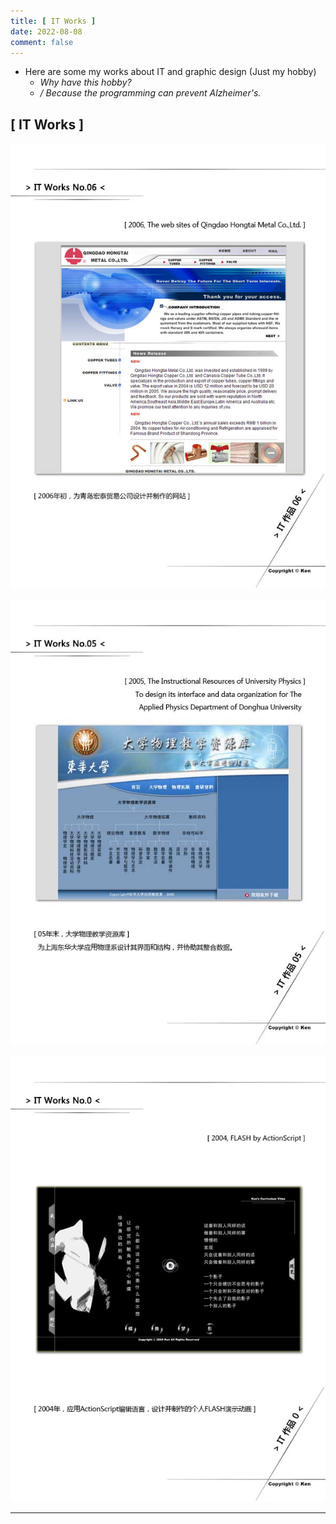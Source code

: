 ```yaml
---
title: [ IT Works ]
date: 2022-08-08
comment: false
---
```


- Here are some my works about IT and graphic design (Just my hobby)
  - *Why have this hobby?*
  - */ Because the programming can prevent Alzheimer's.*

## [ IT Works ]

![itworks_06](/assets/img/itworks_06.jpg "itworks_06")

![itworks_05](/assets/img/itworks_05.jpg "itworks_05")

![itworks_0](/assets/img/itworks_0.jpg "itworks_0")

---
